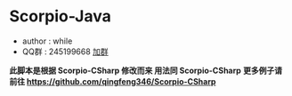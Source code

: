 # Scorpio-Java #
* author : while
* QQ群 : 245199668 [加群](http://shang.qq.com/wpa/qunwpa?idkey=8ef904955c52f7b3764403ab81602b9c08b856f040d284f7e2c1d05ed3428de8)

**此脚本是根据 Scorpio-CSharp 修改而来  用法同 Scorpio-CSharp**
**更多例子请前往 https://github.com/qingfeng346/Scorpio-CSharp**